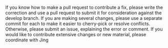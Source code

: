 If you know how to make a pull request to contribute a fix, please write the correction and use a pull request to submit it for consideration against the develop branch.
If you are making several changes, please use a separate commit for each to make it easier to cherry-pick or resolve conflicts. 
Otherwise, please submit an issue, explaining the error or comment. 
If you would like to contribute extensive changes or new material, please coordinate with Jing 
